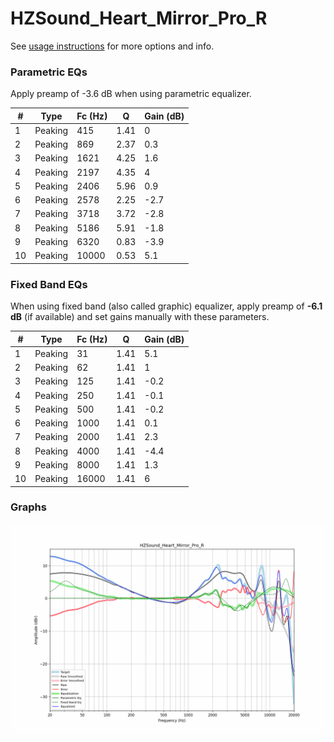 # HZSound_Heart_Mirror_Pro_R
See [usage instructions](https://github.com/jaakkopasanen/AutoEq#usage) for more options and info.

### Parametric EQs
Apply preamp of -3.6 dB when using parametric equalizer.

|   # | Type    |   Fc (Hz) |    Q |   Gain (dB) |
|-----|---------|-----------|------|-------------|
|   1 | Peaking |       415 | 1.41 |         0   |
|   2 | Peaking |       869 | 2.37 |         0.3 |
|   3 | Peaking |      1621 | 4.25 |         1.6 |
|   4 | Peaking |      2197 | 4.35 |         4   |
|   5 | Peaking |      2406 | 5.96 |         0.9 |
|   6 | Peaking |      2578 | 2.25 |        -2.7 |
|   7 | Peaking |      3718 | 3.72 |        -2.8 |
|   8 | Peaking |      5186 | 5.91 |        -1.8 |
|   9 | Peaking |      6320 | 0.83 |        -3.9 |
|  10 | Peaking |     10000 | 0.53 |         5.1 |

### Fixed Band EQs
When using fixed band (also called graphic) equalizer, apply preamp of **-6.1 dB** (if available) and set gains manually with these parameters.

|   # | Type    |   Fc (Hz) |    Q |   Gain (dB) |
|-----|---------|-----------|------|-------------|
|   1 | Peaking |        31 | 1.41 |         5.1 |
|   2 | Peaking |        62 | 1.41 |         1   |
|   3 | Peaking |       125 | 1.41 |        -0.2 |
|   4 | Peaking |       250 | 1.41 |        -0.1 |
|   5 | Peaking |       500 | 1.41 |        -0.2 |
|   6 | Peaking |      1000 | 1.41 |         0.1 |
|   7 | Peaking |      2000 | 1.41 |         2.3 |
|   8 | Peaking |      4000 | 1.41 |        -4.4 |
|   9 | Peaking |      8000 | 1.41 |         1.3 |
|  10 | Peaking |     16000 | 1.41 |         6   |

### Graphs
![](./HZSound_Heart_Mirror_Pro_R.png)
